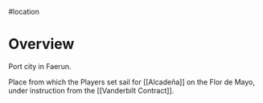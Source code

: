 #location 

# Overview
Port city in Faerun.

Place from which the Players set sail for [[Alcadeña]] on the Flor de Mayo, under instruction from the [[Vanderbilt Contract]].